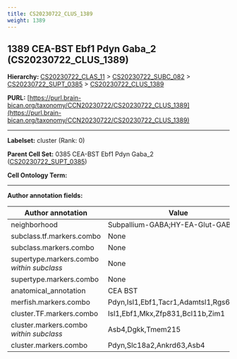 ```yaml
---
title: CS20230722_CLUS_1389
weight: 1389
---
```

## 1389 CEA-BST Ebf1 Pdyn Gaba_2 (CS20230722_CLUS_1389)
<b>Hierarchy: </b>
[CS20230722_CLAS_11](../CS20230722_CLAS_11) >
[CS20230722_SUBC_082](../CS20230722_SUBC_082) >
[CS20230722_SUPT_0385](../CS20230722_SUPT_0385) >
[CS20230722_CLUS_1389](../CS20230722_CLUS_1389)

**PURL:** [https://purl.brain-bican.org/taxonomy/CCN20230722/CS20230722_CLUS_1389](https://purl.brain-bican.org/taxonomy/CCN20230722/CS20230722_CLUS_1389)

---


**Labelset:** cluster (Rank: 0)

**Parent Cell Set:** 0385 CEA-BST Ebf1 Pdyn Gaba_2 ([CS20230722_SUPT_0385](../CS20230722_SUPT_0385))



**Cell Ontology Term:** 

[MARKER GENES.]: #


---

[TRANSFERRED ANNOTATIONS.]: #


[AUTHOR ANNOTATION FIELDS.]: #


**Author annotation fields:**

| Author annotation | Value |
|-------------------|-------|
|neighborhood|Subpallium-GABA;HY-EA-Glut-GABA|
|subclass.tf.markers.combo|None|
|subclass.markers.combo|None|
|supertype.markers.combo _within subclass_|None|
|supertype.markers.combo|None|
|anatomical_annotation|CEA BST|
|merfish.markers.combo|Pdyn,Isl1,Ebf1,Tacr1,Adamtsl1,Rgs6,Dgkk|
|cluster.TF.markers.combo|Isl1,Ebf1,Mkx,Zfp831,Bcl11b,Zim1|
|cluster.markers.combo _within subclass_|Asb4,Dgkk,Tmem215|
|cluster.markers.combo|Pdyn,Slc18a2,Ankrd63,Asb4|
